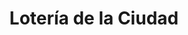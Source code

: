 ---
title: "Lotería de la Ciudad"
url: /ciudad-autonoma-de-buenos-aires/loteria-de-la-ciudad-avenida-nazca-2/
shop: lotería
---